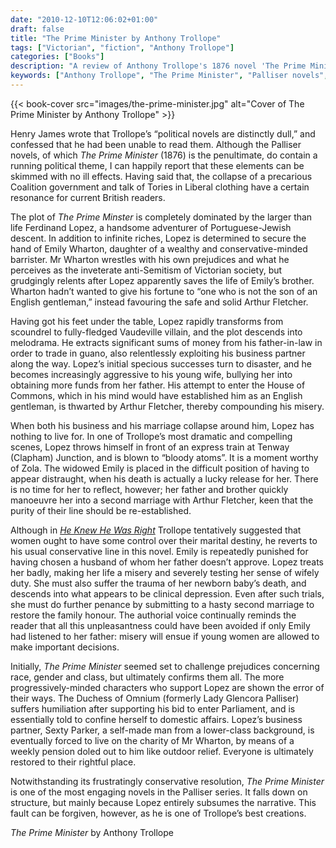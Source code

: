```yaml
---
date: "2010-12-10T12:06:02+01:00"
draft: false
title: "The Prime Minister by Anthony Trollope"
tags: ["Victorian", "fiction", "Anthony Trollope"]
categories: ["Books"]
description: "A review of Anthony Trollope's 1876 novel 'The Prime Minister,' dominated by the spectacular Ferdinand Lopez, a Portuguese-Jewish adventurer who destroys lives through greed and ambition. Discover how Trollope's penultimate Palliser novel challenges then confirms Victorian prejudices."
keywords: ["Anthony Trollope", "The Prime Minister", "Palliser novels", "Ferdinand Lopez", "Victorian anti-Semitism", "political novel", "melodrama", "railway drama"]
---
```


{{< book-cover src="images/the-prime-minister.jpg" alt="Cover of The Prime Minister by Anthony Trollope" >}}

Henry James wrote that Trollope’s “political novels are distinctly dull,” and confessed that he had been unable to read them. Although the Palliser novels, of which _The Prime Minister_ (1876) is the penultimate, do contain a running political theme, I can happily report that these elements can be skimmed with no ill effects. Having said that, the collapse of a precarious Coalition government and talk of Tories in Liberal clothing have a certain resonance for current British readers.

The plot of _The Prime Minster_ is completely dominated by the larger than life Ferdinand Lopez, a handsome adventurer of Portuguese-Jewish descent. In addition to infinite riches, Lopez is determined to secure the hand of Emily Wharton, daughter of a wealthy and conservative-minded barrister. Mr Wharton wrestles with his own prejudices and what he perceives as the inveterate anti-Semitism of Victorian society, but grudgingly relents after Lopez apparently saves the life of Emily’s brother. Wharton hadn’t wanted to give his fortune to “one who is not the son of an English gentleman,” instead favouring the safe and solid Arthur Fletcher.

Having got his feet under the table, Lopez rapidly transforms from scoundrel to fully-fledged Vaudeville villain, and the plot descends into melodrama. He extracts significant sums of money from his father-in-law in order to trade in guano, also relentlessly exploiting his business partner along the way. Lopez’s initial specious successes turn to disaster, and he becomes increasingly aggressive to his young wife, bullying her into obtaining more funds from her father.  His attempt to enter the House of Commons, which in his mind would have established him as an English gentleman, is thwarted by Arthur Fletcher, thereby compounding his misery.

When both his business and his marriage collapse around him, Lopez has nothing to live for.  In one of Trollope’s most dramatic and compelling scenes, Lopez throws himself in front of an express train at Tenway (Clapham) Junction, and is blown to “bloody atoms”. It is a moment worthy of Zola. The widowed Emily is placed in the difficult position of having to appear distraught, when his death is actually a lucky release for her.  There is no time for her to reflect, however; her father and brother quickly manoeuvre her into a second marriage with Arthur Fletcher, keen that the purity of their line should be re-established.

Although in [_He Knew He Was Right_](/posts/he-knew-he-was-right/) Trollope tentatively suggested that women ought to have some control over their marital destiny, he reverts to his usual conservative line in this novel. Emily is repeatedly punished for having chosen a husband of whom her father doesn’t approve. Lopez treats her badly, making her life a misery and severely testing her sense of wifely duty. She must also suffer the trauma of her newborn baby’s death, and descends into what appears to be clinical depression. Even after such trials, she must do further penance by submitting to a hasty second marriage to restore the family honour. The authorial voice continually reminds the reader that all this unpleasantness could have been avoided if only Emily had listened to her father: misery will ensue if young women are allowed to make important decisions.

Initially, _The Prime Minister_ seemed set to challenge prejudices concerning race, gender and class, but ultimately confirms them all. The more progressively-minded characters who support Lopez are shown the error of their ways. The Duchess of Omnium (formerly Lady Glencora Palliser) suffers humiliation after supporting his bid to enter Parliament, and is essentially told to confine herself to domestic affairs. Lopez’s business partner, Sexty Parker, a self-made man from a lower-class background, is eventually forced to live on the charity of Mr Wharton, by means of a weekly pension doled out to him like outdoor relief. Everyone is ultimately restored to their rightful place.

Notwithstanding its frustratingly conservative resolution, _The Prime Minister_ is one of the most engaging novels in the Palliser series. It falls down on structure, but mainly because Lopez entirely subsumes the narrative. This fault can be forgiven, however, as he is one of Trollope’s best creations.

_The Prime Minister_ by Anthony Trollope